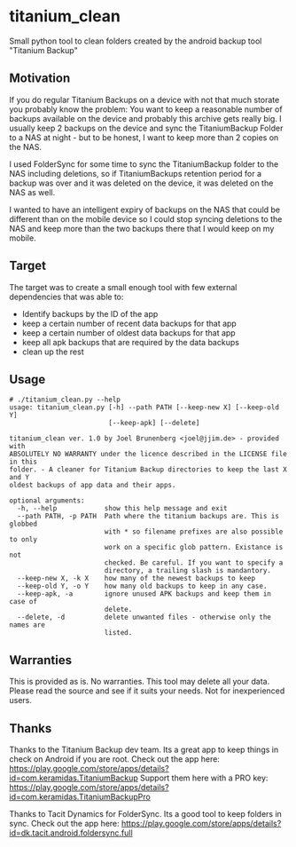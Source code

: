 # titanium_clean
Small python tool to clean folders created by the android backup tool "Titanium Backup"

## Motivation

If you do regular Titanium Backups on a device with not that much storate you probably know the problem:
You want to keep a reasonable number of backups available on the device and probably this archive gets really 
big. I usually keep 2 backups on the device and sync the TitaniumBackup Folder to a NAS at night - but to be honest,
I want to keep more than 2 copies on the NAS. 

I used FolderSync for some time to sync the TitaniumBackup folder to the NAS including deletions, so if TitaniumBackups
retention period for a backup was over and it was deleted on the device, it was deleted on the NAS as well. 

I wanted to have an intelligent expiry of backups on the NAS that could be different than on the mobile device so 
I could stop syncing deletions to the NAS and keep more than the two backups there that I would keep on my mobile.

## Target

The target was to create a small enough tool with few external dependencies that was able to:

 - Identify backups by the ID of the app
 - keep a certain number of recent data backups for that app
 - keep a certain number of oldest data backups for that app
 - keep all apk backups that are required by the data backups
 - clean up the rest

## Usage
```
# ./titanium_clean.py --help
usage: titanium_clean.py [-h] --path PATH [--keep-new X] [--keep-old Y]
                         [--keep-apk] [--delete]

titanium_clean ver. 1.0 by Joel Brunenberg <joel@jjim.de> - provided with
ABSOLUTELY NO WARRANTY under the licence described in the LICENSE file in this
folder. - A cleaner for Titanium Backup directories to keep the last X and Y
oldest backups of app data and their apps.

optional arguments:
  -h, --help            show this help message and exit
  --path PATH, -p PATH  Path where the titanium backups are. This is globbed
                        with * so filename prefixes are also possible to only
                        work on a specific glob pattern. Existance is not
                        checked. Be careful. If you want to specify a
                        directory, a trailing slash is mandantory.
  --keep-new X, -k X    how many of the newest backups to keep
  --keep-old Y, -o Y    how many old backups to keep in any case.
  --keep-apk, -a        ignore unused APK backups and keep them in case of
                        delete.
  --delete, -d          delete unwanted files - otherwise only the names are
                        listed.

```

## Warranties

This is provided as is. No warranties. This tool may delete all your data. Please read the source and see if it suits your needs. Not for inexperienced users.

## Thanks

Thanks to the Titanium Backup dev team. Its a great app to keep things in check on Android if you are root.
Check out the app here: https://play.google.com/store/apps/details?id=com.keramidas.TitaniumBackup
Support them here with a PRO key: https://play.google.com/store/apps/details?id=com.keramidas.TitaniumBackupPro

Thanks to Tacit Dynamics for FolderSync. Its a good tool to keep folders in sync.
Check out the app here: https://play.google.com/store/apps/details?id=dk.tacit.android.foldersync.full
